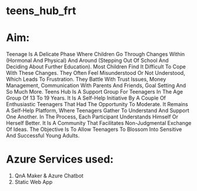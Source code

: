 # teens_hub_frt

# Aim:
Teenage Is A Delicate Phase Where Children Go Through Changes Within (Hormonal And Physical) And Around (Stepping Out Of School And Deciding About Further Education). Most Children Find It Difficult To Cope With These Changes. They Often Feel Misunderstood Or Not Understood, Which Leads To Frustration. They Battle With Trust Issues, Money Management, Communication With Parents And Friends, Goal Setting And So Much More.
Teens Hub Is A Support Group For Teenagers In The Age Group Of 13 To 19 Years. It Is A Self-Help Initiative By A Couple Of Enthusiastic Teenagers That Had The Opportunity To Moderate. It Remains A Self-Help Platform, Where Teenagers Gather To Understand And Support One Another. In The Process, Each Participant Understands Himself Or Herself Better. It Is A Community That Facilitates Non-Judgmental Exchange Of Ideas. The Objective Is To Allow Teenagers To Blossom Into Sensitive And Successful Young Adults.

# Azure Services used:
1. QnA Maker & Azure Chatbot
2. Static Web App
